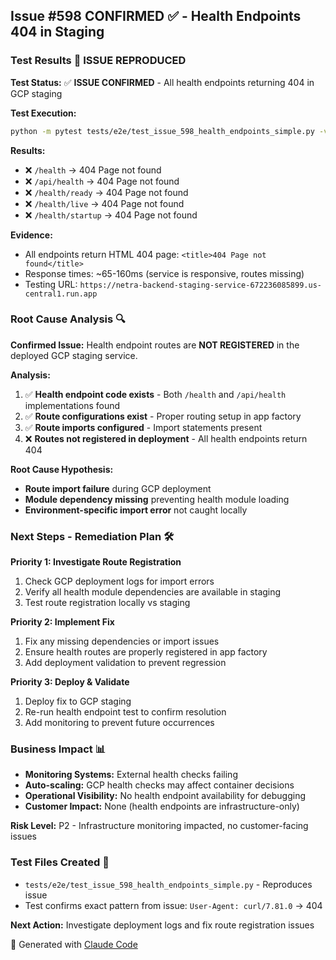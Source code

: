 ## Issue #598 CONFIRMED ✅ - Health Endpoints 404 in Staging

### Test Results 🧪 ISSUE REPRODUCED

**Test Status:** ✅ **ISSUE CONFIRMED** - All health endpoints returning 404 in GCP staging

**Test Execution:**
```bash
python -m pytest tests/e2e/test_issue_598_health_endpoints_simple.py -v -s
```

**Results:**
- ❌ `/health` → 404 Page not found
- ❌ `/api/health` → 404 Page not found  
- ❌ `/health/ready` → 404 Page not found
- ❌ `/health/live` → 404 Page not found
- ❌ `/health/startup` → 404 Page not found

**Evidence:**
- All endpoints return HTML 404 page: `<title>404 Page not found</title>`
- Response times: ~65-160ms (service is responsive, routes missing)
- Testing URL: `https://netra-backend-staging-service-672236085899.us-central1.run.app`

### Root Cause Analysis 🔍

**Confirmed Issue:** Health endpoint routes are **NOT REGISTERED** in the deployed GCP staging service.

**Analysis:**
1. ✅ **Health endpoint code exists** - Both `/health` and `/api/health` implementations found
2. ✅ **Route configurations exist** - Proper routing setup in app factory 
3. ✅ **Route imports configured** - Import statements present
4. ❌ **Routes not registered in deployment** - All health endpoints return 404

**Root Cause Hypothesis:**
- **Route import failure** during GCP deployment
- **Module dependency missing** preventing health module loading
- **Environment-specific import error** not caught locally

### Next Steps - Remediation Plan 🛠️

**Priority 1: Investigate Route Registration**
1. Check GCP deployment logs for import errors
2. Verify all health module dependencies are available in staging
3. Test route registration locally vs staging

**Priority 2: Implement Fix**
1. Fix any missing dependencies or import issues
2. Ensure health routes are properly registered in app factory
3. Add deployment validation to prevent regression

**Priority 3: Deploy & Validate**
1. Deploy fix to GCP staging
2. Re-run health endpoint test to confirm resolution
3. Add monitoring to prevent future occurrences

### Business Impact 📊

- **Monitoring Systems:** External health checks failing
- **Auto-scaling:** GCP health checks may affect container decisions
- **Operational Visibility:** No health endpoint availability for debugging
- **Customer Impact:** None (health endpoints are infrastructure-only)

**Risk Level:** P2 - Infrastructure monitoring impacted, no customer-facing issues

### Test Files Created 📁

- `tests/e2e/test_issue_598_health_endpoints_simple.py` - Reproduces issue
- Test confirms exact pattern from issue: `User-Agent: curl/7.81.0` → 404

**Next Action:** Investigate deployment logs and fix route registration issues

🤖 Generated with [Claude Code](https://claude.ai/code)